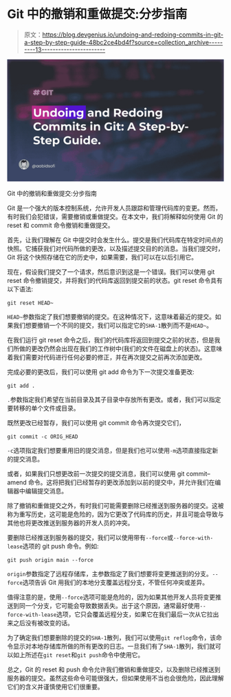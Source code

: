 # Git 中的撤销和重做提交:分步指南

> 原文：<https://blog.devgenius.io/undoing-and-redoing-commits-in-git-a-step-by-step-guide-48bc2ce4bd4f?source=collection_archive---------13----------------------->

![](img/16ca6e4c21652e76f2c87b18eb52b24a.png)

Git 中的撤销和重做提交:分步指南

Git 是一个强大的版本控制系统，允许开发人员跟踪和管理代码库的变更。然而，有时我们会犯错误，需要撤销或重做提交。在本文中，我们将解释如何使用 Git 的 reset 和 commit 命令撤销和重做提交。

首先，让我们理解在 Git 中提交时会发生什么。提交是我们代码库在特定时间点的快照。它捕获我们对代码所做的更改，以及描述提交目的的消息。当我们提交时，Git 将这个快照存储在它的历史中，如果需要，我们可以在以后引用它。

现在，假设我们提交了一个请求，然后意识到这是一个错误。我们可以使用 git reset 命令撤销提交，并将我们的代码库返回到提交前的状态。git reset 命令具有以下语法:

```
git reset HEAD~
```

`HEAD~`参数指定了我们想要撤销的提交。在这种情况下，这意味着最近的提交。如果我们想要撤销一个不同的提交，我们可以指定它的`SHA-1`散列而不是`HEAD~`。

在我们运行 git reset 命令之后，我们的代码库将返回到提交之前的状态，但是我们所做的更改仍然会出现在我们的工作树中(我们的文件在磁盘上的状态)。这意味着我们需要对代码进行任何必要的修正，并在再次提交之前再次添加更改。

完成必要的更改后，我们可以使用 git add 命令为下一次提交准备更改:

```
git add .
```

`.`参数指定我们希望在当前目录及其子目录中存放所有更改。或者，我们可以指定要转移的单个文件或目录。

既然更改已经暂存，我们可以使用 git commit 命令再次提交它们，

```
git commit -c ORIG_HEAD
```

`-c`选项指定我们想要重用旧的提交消息，但是我们也可以使用`-m`选项直接指定新的提交消息。

或者，如果我们只想更改前一次提交的提交消息，我们可以使用 git commit–amend 命令。这将把我们已经暂存的更改添加到以前的提交中，并允许我们在编辑器中编辑提交消息。

除了撤销和重做提交之外，有时我们可能需要删除已经推送到服务器的提交。这被称为重写历史，这可能是危险的，因为它更改了代码库的历史，并且可能会导致与其他也将更改推送到服务器的开发人员的冲突。

要删除已经推送到服务器的提交，我们可以使用带有`--force`或`--force-with-lease`选项的 git push 命令。例如:

```
git push origin main --force
```

`origin`参数指定了远程存储库，主参数指定了我们想要将变更推送到的分支。`--force`选项告诉 Git 用我们的本地分支覆盖远程分支，不管任何冲突或差异。

值得注意的是，使用`--force`选项可能是危险的，因为如果其他开发人员将变更推送到同一个分支，它可能会导致数据丢失。出于这个原因，通常最好使用`--force-with-lease`选项，它只会覆盖远程分支，如果它在我们最后一次从它拉出来之后没有被改变的话。

为了确定我们想要删除的提交的`SHA-1`散列，我们可以使用`git reflog`命令，该命令显示对本地存储库所做的所有更改的日志。一旦我们有了`SHA-1`散列，我们就可以如上所述在`git reset`和`git push`命令中使用它。

总之，Git 的 reset 和 push 命令允许我们撤销和重做提交，以及删除已经推送到服务器的提交。虽然这些命令可能很强大，但如果使用不当也会很危险，因此理解它们的含义并谨慎使用它们很重要。